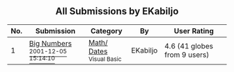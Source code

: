 ﻿<div align="center">

## All Submissions by EKabiljo

</div>

No.  | Submission | Category | By   | User Rating
---- | ---------- | -------- | ---- | -----------
1 | [Big Numbers<br /><sup>2001-12-05 15:14:10</sup>](https://github.com/Planet-Source-Code/ekabiljo-big-numbers__1-29460) | [Math/ Dates<br /><sup>Visual Basic</sup>](../ByCategory/math-dates__1-37.md) | EKabiljo | 4.6 (41 globes from 9 users)
